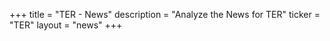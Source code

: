 +++
title = "TER - News"
description = "Analyze the News for TER"
ticker = "TER"
layout = "news"
+++

